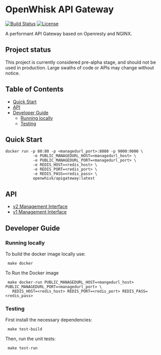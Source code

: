 OpenWhisk API Gateway
=============
[![Build Status](https://travis-ci.org/apache/incubator-openwhisk-apigateway.svg?branch=master)](https://travis-ci.org/apache/incubator-openwhisk-apigateway)
[![License](https://img.shields.io/badge/license-Apache--2.0-blue.svg)](http://www.apache.org/licenses/LICENSE-2.0)

A performant API Gateway based on Openresty and NGINX.

Project status
---------------
This project is currently considered pre-alpha stage, and should not be used in production. Large swaths of code or APIs may change without notice.


## Table of Contents

* [Quick Start](#quick-start)
* [API](#api)
* [Developer Guide](#developer-guide)
  * [Running locally](#running-locally)
  * [Testing](#testing)


## Quick Start

```
docker run -p 80:80 -p <managedurl_port>:8080 -p 9000:9000 \
            -e PUBLIC_MANAGEDURL_HOST=<managedurl_host> \
            -e PUBLIC_MANAGEDURL_PORT=<managedurl_port> \
            -e REDIS_HOST=<redis_host> \
            -e REDIS_PORT=<redis_port> \
            -e REDIS_PASS=<redis_pass> \
            openwhisk/apigateway:latest
```

## API
- [v2 Management Interface](https://github.com/openwhisk/openwhisk-apigateway/blob/master/doc/v2/management_interface_v2.md)
- [v1 Management Interface](https://github.com/openwhisk/openwhisk-apigateway/blob/master/doc/v1/management_interface_v1.md)


## Developer Guide

### Running locally

 To build the docker image locally use:
 ```
  make docker
 ```

 To Run the Docker image
 ```
  make docker-run PUBLIC_MANAGEDURL_HOST=<mangedurl_host> PUBLIC_MANAGEDURL_PORT=<managedurl_port> \
    REDIS_HOST=<redis_host> REDIS_PORT=<redis_port> REDIS_PASS=<redis_pass>
 ```


### Testing

 First install the necessary dependencies:
 ```
  make test-build
 ```
 Then, run the unit tests:
 ```
  make test-run
 ```
